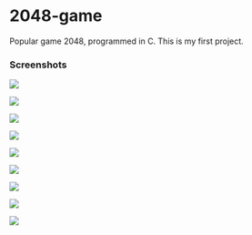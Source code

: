 # 2048-game
Popular game 2048, programmed in C. This is my first project.

### Screenshots
![](https://i.imgur.com/LEccDL2.png)

![](https://i.imgur.com/LFDezB7.png)

![](https://i.imgur.com/4B0zVwd.png)

![](https://i.imgur.com/AOHDVD3.png)

![](https://i.imgur.com/BlD77j0.png)

![](https://i.imgur.com/iNwA9dS.png)

![](https://i.imgur.com/SOBfDXh.png)

![](https://i.imgur.com/afYlhgO.png)

![](https://i.imgur.com/HzuDjGv.png)
